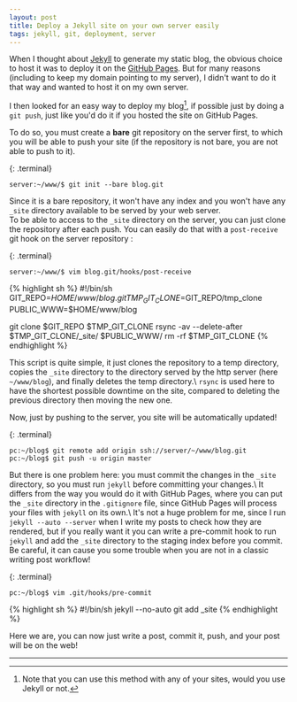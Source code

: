 ```yaml
---
layout: post
title: Deploy a Jekyll site on your own server easily
tags: jekyll, git, deployment, server
---
```


When I thought about [Jekyll](http://www.jekyll.rb) to generate my static blog, the obvious choice to host it was to deploy it on the [GitHub Pages](http://pages.github.com). But for many reasons (including to keep my domain pointing to my server), I didn't want to do it that way and wanted to host it on my own server.

I then looked for an easy way to deploy my blog[^1], if possible just by doing a `git push`, just like you'd do it if you hosted the site on GitHub Pages.

To do so, you must create a **bare** git repository on the server first, to which you will be able to push your site (if the repository is not bare, you are not able to push to it).

{: .terminal}
~~~
server:~/www/$ git init --bare blog.git
~~~

Since it is a bare repository, it won't have any index and you won't have any `_site` directory available to be served by your web server.  
To be able to access to the `_site` directory on the server, you can just clone the repository after each push. You can easily do that with a `post-receive` git hook on the server repository :

{: .terminal}
~~~
server:~/www/$ vim blog.git/hooks/post-receive
~~~

{% highlight sh %}
#!/bin/sh
GIT_REPO=$HOME/www/blog.git
TMP_GIT_CLONE=$GIT_REPO/tmp_clone
PUBLIC_WWW=$HOME/www/blog

git clone $GIT_REPO $TMP_GIT_CLONE
rsync -av --delete-after $TMP_GIT_CLONE/_site/ $PUBLIC_WWW/
rm -rf $TMP_GIT_CLONE
{% endhighlight %}

This script is quite simple, it just clones the repository to a temp directory, copies the `_site` directory to the directory served by the http server (here `~/www/blog`), and finally deletes the temp directory.\\
`rsync` is used here to have the shortest possible downtime on the site, compared to deleting the previous directory then moving the new one.

Now, just by pushing to the server, you site will be automatically updated!

{: .terminal}
~~~
pc:~/blog$ git remote add origin ssh://server/~/www/blog.git
pc:~/blog$ git push -u origin master
~~~

But there is one problem here: you must commit the changes in the `_site` directory, so you must run `jekyll` before committing your changes.\\
It differs from the way you would do it with GitHub Pages, where you can put the `_site` directory in the `.gitignore` file, since GitHub Pages will process your files with `jekyll` on its own.\\
It's not a huge problem for me, since I run `jekyll --auto --server` when I write my posts to check how they are rendered, but if you really want it you can write a pre-commit hook to run `jekyll` and add the `_site` directory to the staging index before you commit.  
Be careful, it can cause you some trouble when you are not in a classic writing post workflow!

{: .terminal}
~~~
pc:~/blog$ vim .git/hooks/pre-commit
~~~

{% highlight sh %}
#!/bin/sh
jekyll --no-auto
git add _site
{% endhighlight %}

Here we are, you can now just write a post, commit it, push, and your post will be on the web!

---

[^1]: Note that you can use this method with any of your sites, would you use Jekyll or not.
